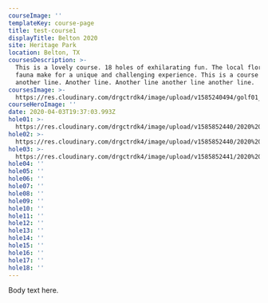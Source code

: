 ```yaml
---
courseImage: ''
templateKey: course-page
title: test-course1
displayTitle: Belton 2020
site: Heritage Park
location: Belton, TX
coursesDescription: >-
  This is a lovely course. 18 holes of exhilarating fun. The local flora and
  fauna make for a unique and challenging experience. This is a course for skilled players only! Another line here. Another line another line
  another line. Another line. Another line another line another line.
coursesImage: >-
  https://res.cloudinary.com/drgctrdk4/image/upload/v1585240494/golf01_k8boow.jpg
courseHeroImage: ''
date: 2020-04-03T19:37:03.993Z
hole01: >-
  https://res.cloudinary.com/drgctrdk4/image/upload/v1585852440/2020%20Belton%20Tee%20Signs/Tee_Signs_TOABT_20_web-01-lo_cll5mi.jpg
hole02: >-
  https://res.cloudinary.com/drgctrdk4/image/upload/v1585852440/2020%20Belton%20Tee%20Signs/Tee_Signs_TOABT_20_web-02-lo_o06b1r.jpg
hole03: >-
  https://res.cloudinary.com/drgctrdk4/image/upload/v1585852441/2020%20Belton%20Tee%20Signs/Tee_Signs_TOABT_20_web-03-lo_smerer.jpg
hole04: ''
hole05: ''
hole06: ''
hole07: ''
hole08: ''
hole09: ''
hole10: ''
hole11: ''
hole12: ''
hole13: ''
hole14: ''
hole15: ''
hole16: ''
hole17: ''
hole18: ''
---
```

Body text here.